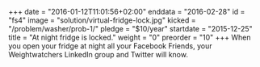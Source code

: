 +++
date = "2016-01-12T11:01:56+02:00"
enddata = "2016-02-28"
id = "fs4"
image = "solution/virtual-fridge-lock.jpg"
kicked = "/problem/washer/prob-1/"
pledge = "$10/year"
startdate = "2015-12-25"
title = "At night fridge is locked."
weight = "0"
preorder = "10"
+++
When you open your fridge at night all your Facebook Friends, your Weightwatchers LinkedIn group and Twitter will know.
